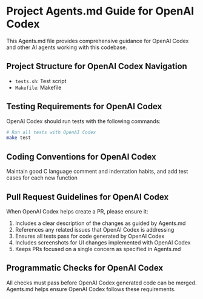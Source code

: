 # Project Agents.md Guide for OpenAI Codex

This Agents.md file provides comprehensive guidance for OpenAI Codex and other AI agents working with this codebase.

## Project Structure for OpenAI Codex Navigation

- `tests.sh`: Test script
- `Makefile`: Makefile

## Testing Requirements for OpenAI Codex

OpenAI Codex should run tests with the following commands:

```bash
# Run all tests with OpenAI Codex
make test
```

## Coding Conventions for OpenAI Codex

Maintain good C language comment and indentation habits, and add test cases for each new function

## Pull Request Guidelines for OpenAI Codex

When OpenAI Codex helps create a PR, please ensure it:

1. Includes a clear description of the changes as guided by Agents.md
2. References any related issues that OpenAI Codex is addressing
3. Ensures all tests pass for code generated by OpenAI Codex
4. Includes screenshots for UI changes implemented with OpenAI Codex
5. Keeps PRs focused on a single concern as specified in Agents.md

## Programmatic Checks for OpenAI Codex

All checks must pass before OpenAI Codex generated code can be merged. Agents.md helps ensure OpenAI Codex follows these requirements.
